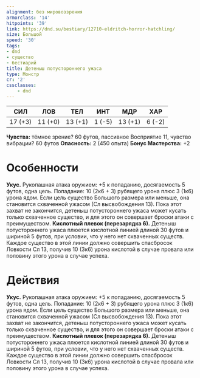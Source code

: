 ```yaml
---
alignment: без мировоззрения
armorclass: '14'
hitpoints: '39'
link: https://dnd.su/bestiary/12710-eldritch-horror-hatchling/
size: Большой
speed: '30'
tags:
- dnd
- существо
- бестиарий
title: Детеныш потустороннего ужаса
type: Монстр
cr: '2'
cssclasses:
    - dnd
---
```



| СИЛ | ЛОВ | ТЕЛ | ИНТ | МДР | ХАР |
|---|---|---|---|---|---|
| 17 (+3) | 11 (+0) | 13 (+1) | 1 (-5) | 13 (+1) | 6 (-2) |
**Чувства:** тёмное зрение? 60 футов, пассивное Восприятие 11, чувство вибрации? 60 футов
**Опасность:** 2 (450 опыта)
**Бонус Мастерства:** +2


# Особенности
**Укус.** Рукопашная атака оружием: +5 к попаданию, досягаемость 5 футов, одна цель. Попадание: 10 (2к6 + 3) рубящего урона плюс 3 (1к6) урона ядом. Если цель существо Большого размера или меньше, она становится схваченной ужасом (Сл высвобождения 13). Пока этот захват не закончится, детеныш потустороннего ужаса может кусать только схваченное существо, и для этого он совершает броски атаки с преимуществом.
**Кислотный плевок (перезарядка 6).** Детеныш потустороннего ужаса плюется кислотной линией длиной 30 футов и шириной 5 футов, при условии, что у него нет схваченных существ. Каждое существо в этой линии должно совершить спасбросок Ловкости Сл 13, получив 10 (3к6) урона кислотой в случае провала или половину этого урона в случае успеха.


# Действия
**Укус.** Рукопашная атака оружием: +5 к попаданию, досягаемость 5 футов, одна цель. Попадание: 10 (2к6 + 3) рубящего урона плюс 3 (1к6) урона ядом. Если цель существо Большого размера или меньше, она становится схваченной ужасом (Сл высвобождения 13). Пока этот захват не закончится, детеныш потустороннего ужаса может кусать только схваченное существо, и для этого он совершает броски атаки с преимуществом.
**Кислотный плевок (перезарядка 6).** Детеныш потустороннего ужаса плюется кислотной линией длиной 30 футов и шириной 5 футов, при условии, что у него нет схваченных существ. Каждое существо в этой линии должно совершить спасбросок Ловкости Сл 13, получив 10 (3к6) урона кислотой в случае провала или половину этого урона в случае успеха.